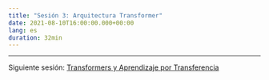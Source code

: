 ```yaml
---
title: "Sesión 3: Arquitectura Transformer"
date: 2021-08-10T16:00:00.000+00:00
lang: es
duration: 32min
---
```


<div>
    <CourseSummary
        description=""
        video="https://www.youtube.com/embed/tVLwC4XKGeU"
        name="María Grandury"
        twitter="https://twitter.com/mariagrandury"
        linkedin="https://www.linkedin.com/in/mariagrandury"
        github="https://github.com/mariagrandury"
    />
</div>

---

Siguiente sesión: [Transformers y Aprendizaje por Transferencia](/nlp-de-cero-a-cien/sesion-04)
